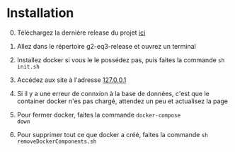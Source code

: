 # Installation

0. Téléchargez la dernière release du projet <a href="https://github.com/ndeguillaume/g2-eq3-release"> ici </a>

1. Allez dans le répertoire g2-eq3-release et ouvrez un terminal

2. Installez docker si vous le le possédez pas, puis faites la commande <code>sh init.sh</code>

3. Accédez aux site à l'adresse <a href="http://127.0.0.1/">127.0.0.1</a>
   
4. Si il y a une erreur de connxion à la base de données, c'est que le container docker n'es pas chargé, attendez un peu et actualisez la page

5. Pour fermer docker, faites la commande <code>docker-compose down</code>
   
6. Pour supprimer tout ce que docker a créé, faites la commande <code>sh removeDockerComponents.sh</code>

